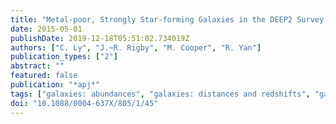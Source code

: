 ```yaml
---
title: "Metal-poor, Strongly Star-forming Galaxies in the DEEP2 Survey: The Relationship between Stellar Mass, Temperature-based Metallicity, and Star Formation Rate"
date: 2015-05-01
publishDate: 2019-12-18T05:51:02.734019Z
authors: ["C. Ly", "J.~R. Rigby", "M. Cooper", "R. Yan"]
publication_types: ["2"]
abstract: ""
featured: false
publication: "*apj*"
tags: ["galaxies: abundances", "galaxies: distances and redshifts", "galaxies: evolution", "galaxies: ISM", "galaxies: photometry", "galaxies: starburst"]
doi: "10.1088/0004-637X/805/1/45"
---
```


